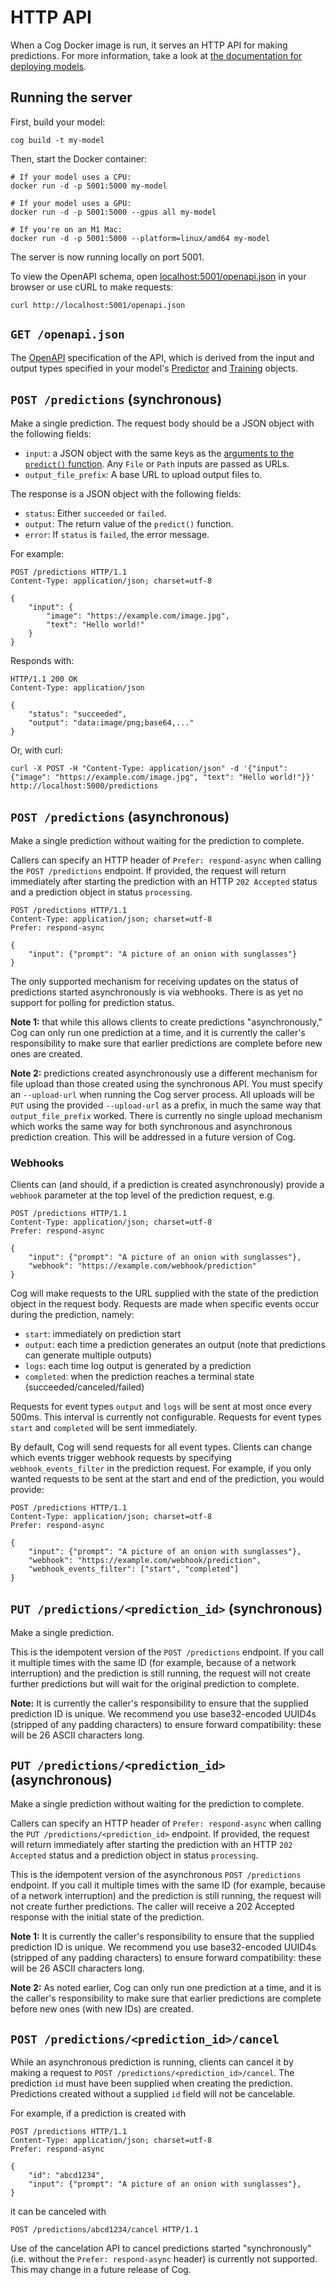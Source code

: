# HTTP API

When a Cog Docker image is run, it serves an HTTP API for making predictions. For more information, take a look at [the documentation for deploying models](deploy.md).

## Running the server

First, build your model:

```
cog build -t my-model
```

Then, start the Docker container:

```console
# If your model uses a CPU:
docker run -d -p 5001:5000 my-model

# If your model uses a GPU:
docker run -d -p 5001:5000 --gpus all my-model

# If you're on an M1 Mac:
docker run -d -p 5001:5000 --platform=linux/amd64 my-model
```

The server is now running locally on port 5001.

To view the OpenAPI schema, open [localhost:5001/openapi.json](http://localhost:5001/openapi.json) in your browser or use cURL to make requests:

```console
curl http://localhost:5001/openapi.json
```

## `GET /openapi.json`

The [OpenAPI](https://swagger.io/specification/) specification of the API, which is derived from the input and output types specified in your model's [Predictor](python.md) and [Training](training.md) objects.

## `POST /predictions` (synchronous)

Make a single prediction. The request body should be a JSON object with the following fields:

- `input`: a JSON object with the same keys as the [arguments to the `predict()` function](python.md). Any `File` or `Path` inputs are passed as URLs.
- `output_file_prefix`: A base URL to upload output files to. <!-- link to file handling documentation -->

The response is a JSON object with the following fields:

- `status`: Either `succeeded` or `failed`.
- `output`: The return value of the `predict()` function.
- `error`: If `status` is `failed`, the error message.

For example:

```http
POST /predictions HTTP/1.1
Content-Type: application/json; charset=utf-8

{
    "input": {
        "image": "https://example.com/image.jpg",
        "text": "Hello world!"
    }
}
```

Responds with:

```
HTTP/1.1 200 OK
Content-Type: application/json

{
    "status": "succeeded",
    "output": "data:image/png;base64,..."
}
```

Or, with curl:

    curl -X POST -H "Content-Type: application/json" -d '{"input": {"image": "https://example.com/image.jpg", "text": "Hello world!"}}' http://localhost:5000/predictions

## `POST /predictions` (asynchronous)

Make a single prediction without waiting for the prediction to complete.

Callers can specify an HTTP header of `Prefer: respond-async` when calling the
`POST /predictions` endpoint. If provided, the request will return immediately
after starting the prediction with an HTTP `202 Accepted` status and a
prediction object in status `processing`.

```http
POST /predictions HTTP/1.1
Content-Type: application/json; charset=utf-8
Prefer: respond-async

{
    "input": {"prompt": "A picture of an onion with sunglasses"}
}
```

The only supported mechanism for receiving updates on the status of predictions
started asynchronously is via webhooks. There is as yet no support for polling
for prediction status.

**Note 1:** that while this allows clients to create predictions
"asynchronously," Cog can only run one prediction at a time, and it is currently
the caller's responsibility to make sure that earlier predictions are complete
before new ones are created.

**Note 2:** predictions created asynchronously use a different mechanism for
file upload than those created using the synchronous API. You must specify an
`--upload-url` when running the Cog server process. All uploads will be `PUT`
using the provided `--upload-url` as a prefix, in much the same way that
`output_file_prefix` worked. There is currently no single upload mechanism which
works the same way for both synchronous and asynchronous prediction creation.
This will be addressed in a future version of Cog.

### Webhooks

Clients can (and should, if a prediction is created asynchronously) provide a
`webhook` parameter at the top level of the prediction request, e.g.

```http
POST /predictions HTTP/1.1
Content-Type: application/json; charset=utf-8
Prefer: respond-async

{
    "input": {"prompt": "A picture of an onion with sunglasses"},
    "webhook": "https://example.com/webhook/prediction"
}
```

Cog will make requests to the URL supplied with the state of the prediction
object in the request body. Requests are made when specific events occur during
the prediction, namely:

- `start`: immediately on prediction start
- `output`: each time a prediction generates an output (note that predictions can generate multiple outputs)
- `logs`: each time log output is generated by a prediction
- `completed`: when the prediction reaches a terminal state (succeeded/canceled/failed)

Requests for event types `output` and `logs` will be sent at most once every
500ms. This interval is currently not configurable. Requests for event types
`start` and `completed` will be sent immediately.

By default, Cog will send requests for all event types. Clients can change which
events trigger webhook requests by specifying `webhook_events_filter` in the
prediction request. For example, if you only wanted requests to be sent at the
start and end of the prediction, you would provide:

```http
POST /predictions HTTP/1.1
Content-Type: application/json; charset=utf-8
Prefer: respond-async

{
    "input": {"prompt": "A picture of an onion with sunglasses"},
    "webhook": "https://example.com/webhook/prediction",
    "webhook_events_filter": ["start", "completed"]
}
```

## `PUT /predictions/<prediction_id>` (synchronous)

Make a single prediction.

This is the idempotent version of the `POST /predictions` endpoint. If you call
it multiple times with the same ID (for example, because of a network
interruption) and the prediction is still running, the request will not create
further predictions but will wait for the original prediction to complete.

**Note:** It is currently the caller's responsibility to ensure that the
supplied prediction ID is unique. We recommend you use base32-encoded UUID4s
(stripped of any padding characters) to ensure forward compatibility: these will
be 26 ASCII characters long.

## `PUT /predictions/<prediction_id>` (asynchronous)

Make a single prediction without waiting for the prediction to complete.

Callers can specify an HTTP header of `Prefer: respond-async` when calling the
`PUT /predictions/<prediction_id>` endpoint. If provided, the request will
return immediately after starting the prediction with an HTTP `202 Accepted`
status and a prediction object in status `processing`.

This is the idempotent version of the asynchronous `POST /predictions` endpoint.
If you call it multiple times with the same ID (for example, because of a
network interruption) and the prediction is still running, the request will not
create further predictions. The caller will receive a 202 Accepted response
with the initial state of the prediction.

**Note 1:** It is currently the caller's responsibility to ensure that the
supplied prediction ID is unique. We recommend you use base32-encoded UUID4s
(stripped of any padding characters) to ensure forward compatibility: these will
be 26 ASCII characters long.

**Note 2:** As noted earlier, Cog can only run one prediction at a time, and it is
the caller's responsibility to make sure that earlier predictions are complete
before new ones (with new IDs) are created.

## `POST /predictions/<prediction_id>/cancel`

While an asynchronous prediction is running, clients can cancel it by making a
request to `POST /predictions/<prediction_id>/cancel`. The prediction `id` must
have been supplied when creating the prediction. Predictions created without a
supplied `id` field will not be cancelable.

For example, if a prediction is created with

```http
POST /predictions HTTP/1.1
Content-Type: application/json; charset=utf-8
Prefer: respond-async

{
    "id": "abcd1234",
    "input": {"prompt": "A picture of an onion with sunglasses"},
}
```

it can be canceled with

```http
POST /predictions/abcd1234/cancel HTTP/1.1
```

Use of the cancelation API to cancel predictions started "synchronously" (i.e.
without the `Prefer: respond-async` header) is currently not supported. This may
change in a future release of Cog.

